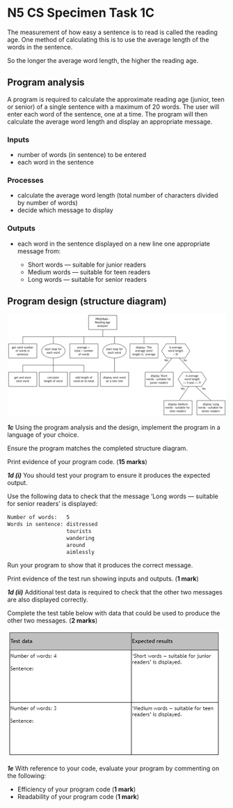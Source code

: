 # N5 CS Specimen Task 1C

The measurement of how easy a sentence is to read is called the reading age.  One method of calculating this is to use the average length of the words in the sentence.

So the longer the average word length, the higher the reading age.

## Program analysis

A program is required to calculate the approximate reading age (junior, teen or senior) of a single sentence with a maximum of 20 words. The user will enter each word of the sentence, one at a time. The program will then calculate the average word length and display an appropriate message.

### Inputs

* number of words (in sentence) to be entered
* each word in the sentence

### Processes 

* calculate the average word length (total number of characters divided by number of words)
* decide which message to display

### Outputs 

* each word in the sentence displayed on a new line one appropriate message from: 

    * Short words — suitable for junior readers
    * Medium words — suitable for teen readers
    * Long words — suitable for senior readers

## Program design (structure diagram)

![Diagram](assets/Task1C.png)

___1c___ Using the program analysis and the design, implement the program in a language of your choice.

Ensure the program matches the completed structure diagram.

Print evidence of your program code. (__15 marks__)

___1d (i)___ You should test your program to ensure it produces the expected output.

Use the following data to check that the message ‘Long words — suitable for senior readers’ is displayed:

```
Number of words:   5
Words in sentence: distressed
                   tourists
                   wandering
                   around
                   aimlessly
```

Run your program to show that it produces the correct message.

Print evidence of the test run showing inputs and outputs. (__1 mark__)

___1d (ii)___ Additional test data is required to check that the other two messages are also displayed correctly.

Complete the test table below with data that could be used to produce the other two messages. (__2 marks__)

![Test table](assets/TestTable.png)

___1e___ With reference to your code, evaluate your program by commenting on the following:

* Efficiency of your program code (__1 mark__)
* Readability of your program code (__1 mark__)